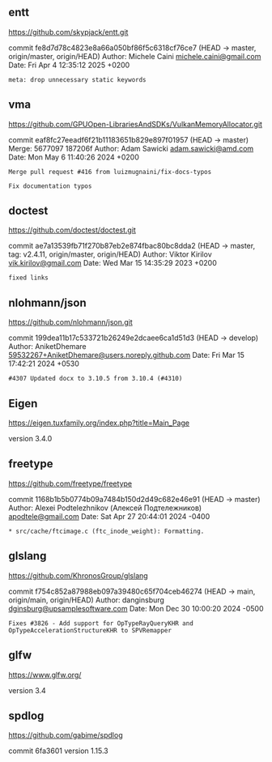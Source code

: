 ## entt

https://github.com/skypjack/entt.git

commit fe8d7d78c4823e8a66a050bf86f5c6318cf76ce7 (HEAD -> master, origin/master, origin/HEAD)
Author: Michele Caini <michele.caini@gmail.com>
Date:   Fri Apr 4 12:35:12 2025 +0200

    meta: drop unnecessary static keywords


## vma

https://github.com/GPUOpen-LibrariesAndSDKs/VulkanMemoryAllocator.git

commit eaf8fc27eeadf6f21b11183651b829e897f01957 (HEAD -> master)
Merge: 5677097 187206f
Author: Adam Sawicki <adam.sawicki@amd.com>
Date:   Mon May 6 11:40:26 2024 +0200

    Merge pull request #416 from luizmugnaini/fix-docs-typos

    Fix documentation typos


## doctest

https://github.com/doctest/doctest.git

commit ae7a13539fb71f270b87eb2e874fbac80bc8dda2 (HEAD -> master, tag: v2.4.11, origin/master, origin/HEAD)
Author: Viktor Kirilov <vik.kirilov@gmail.com>
Date:   Wed Mar 15 14:35:29 2023 +0200

    fixed links

## nlohmann/json

https://github.com/nlohmann/json.git

commit 199dea11b17c533721b26249e2dcaee6ca1d51d3 (HEAD -> develop)
Author: AniketDhemare <59532267+AniketDhemare@users.noreply.github.com>
Date:   Fri Mar 15 17:42:21 2024 +0530

    #4307 Updated docx to 3.10.5 from 3.10.4 (#4310)

## Eigen

https://eigen.tuxfamily.org/index.php?title=Main_Page

version 3.4.0


## freetype

https://github.com/freetype/freetype

commit 1168b1b5b0774b09a7484b150d2d49c682e46e91 (HEAD -> master)
Author: Alexei Podtelezhnikov (Алексей Подтележников) <apodtele@gmail.com>
Date:   Sat Apr 27 20:44:01 2024 -0400

    * src/cache/ftcimage.c (ftc_inode_weight): Formatting.

## glslang

https://github.com/KhronosGroup/glslang

commit f754c852a87988eb097a39480c65f704ceb46274 (HEAD -> main, origin/main, origin/HEAD)
Author: danginsburg <dginsburg@upsamplesoftware.com>
Date:   Mon Dec 30 10:00:20 2024 -0500

    Fixes #3826 - Add support for OpTypeRayQueryKHR and OpTypeAccelerationStructureKHR to SPVRemapper

## glfw

https://www.glfw.org/

version 3.4

## spdlog

https://github.com/gabime/spdlog

commit 6fa3601
version 1.15.3